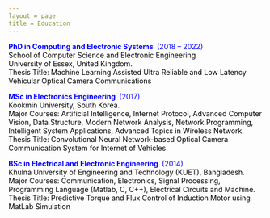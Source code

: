 ```yaml
---
layout = page
title = Education
---
```


<!-- wp:paragraph -->
<p><span style="color:#0000ff;"><strong>PhD in Computing and Electronic Systems </strong>&nbsp;(2018 – 2022)</span><br><span style="color:#000000;">School of Computer Science and Electronic Engineering</span><br><span style="color:#000000;">University of Essex, United Kingdom.</span><br><span style="color:#000000;">Thesis Title: Machine Learning Assisted Ultra Reliable and Low Latency Vehicular Optical Camera Communications</span></p>
<!-- /wp:paragraph -->


<!-- wp:paragraph -->
<p><span style="color:#0000ff;"><strong>MSc in Electronics Engineering </strong>&nbsp;(2017)</span><br><span style="color:#000000;">Kookmin University, South Korea. </span><br><span style="color:#000000;">Major Courses: Artificial Intelligence, Internet Protocol, Advanced Computer Vision, Data Structure, Modern Network Analysis, Network Programming, Intelligent System Applications, Advanced Topics in Wireless Network.</span><br><span style="color:#000000;">Thesis Title: Convolutional Neural Network-based Optical Camera Communication System for Internet of Vehicles</span></p>
<!-- /wp:paragraph -->

<!-- wp:paragraph -->
<p><span style="color:#0000ff;"><strong>BSc in Electrical and Electronic Engineering </strong>&nbsp;(2014)</span><br><span style="color:#000000;"> Khulna University of Engineering and Technology (KUET), Bangladesh.</span><br><span style="color:#000000;">Major Courses: Communication, Electronics, Signal Processing, Programming Language (Matlab, C, C++), Electrical Circuits and Machine.</span><br><span style="color:#000000;">Thesis Title: Predictive Torque and Flux Control of Induction Motor using MatLab Simulation</span></p>
<!-- /wp:paragraph -->
